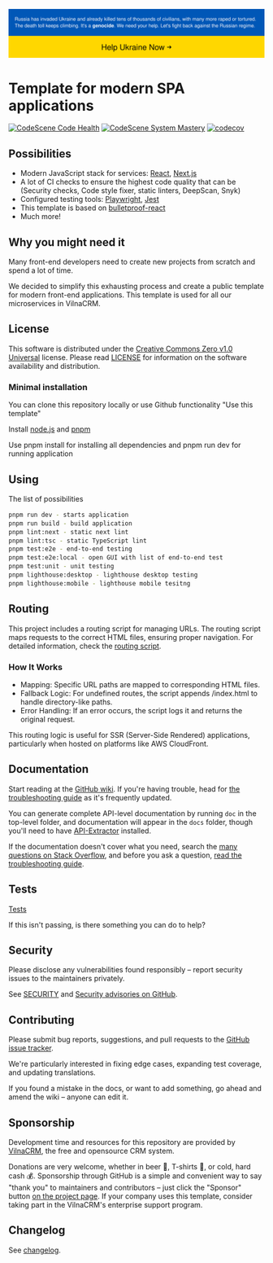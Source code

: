 [![SWUbanner](./public/supportUkraine.svg)](https://supportukrainenow.org/)

# Template for modern SPA applications

[![CodeScene Code Health](https://codescene.io/projects/43862/status-badges/code-health)](https://codescene.io/projects/43862)
[![CodeScene System Mastery](https://codescene.io/projects/43862/status-badges/system-mastery)](https://codescene.io/projects/43862)
[![codecov](https://codecov.io/gh/VilnaCRM-Org/frontend-spa-template/graph/badge.svg?token=iV60KVUVxQ)](https://codecov.io/gh/VilnaCRM-Org/frontend-spa-template)

## Possibilities

- Modern JavaScript stack for services: [React](https://react.dev/), [Next.js](https://nextjs.org/)
- A lot of CI checks to ensure the highest code quality that can be
  (Security checks, Code style fixer, static linters, DeepScan, Snyk)
- Configured testing tools: [Playwright](https://playwright.dev/), [Jest](https://jestjs.io/)
- This template is based on [bulletproof-react](https://github.com/alan2207/bulletproof-react/tree/master)
- Much more!

## Why you might need it

Many front-end developers need to create new projects from scratch and spend a lot of time.

We decided to simplify this exhausting process and create a public template for modern
front-end applications. This template is used for all our microservices in VilnaCRM.

## License

This software is distributed under the
[Creative Commons Zero v1.0 Universal](https://creativecommons.org/publicdomain/zero/1.0/deed) license.
Please read [LICENSE](https://github.com/VilnaCRM-Org/frontend-spa-template/blob/main/LICENSE) for information
on the software availability and distribution.

### Minimal installation

You can clone this repository locally or use Github functionality "Use this template"

Install [node.js](https://nodejs.org/en/) and [pnpm](https://pnpm.io/)

Use pnpm install for installing all dependencies and pnpm run dev for running application

## Using

The list of possibilities

```bash
pnpm run dev - starts application
pnpm run build - build application
pnpm lint:next - static next lint
pnpm lint:tsc - static TypeScript lint
pnpm test:e2e - end-to-end testing
pnpm test:e2e:local - open GUI with list of end-to-end test
pnpm test:unit - unit testing
pnpm lighthouse:desktop - lighthouse desktop testing
pnpm lighthouse:mobile - lighthouse mobile tesitng
```

## Routing

This project includes a routing script for managing URLs.
The routing script maps requests to the correct HTML files, ensuring proper navigation.
For detailed information, check the [routing script](scripts/cloudfront_routing.js).

### How It Works

- Mapping: Specific URL paths are mapped to corresponding HTML files.
- Fallback Logic: For undefined routes, the script appends /index.html to handle directory-like paths.
- Error Handling: If an error occurs, the script logs it and returns the original request.

This routing logic is useful for SSR (Server-Side Rendered) applications,
particularly when hosted on platforms like AWS CloudFront.

## Documentation

Start reading at the [GitHub wiki](https://github.com/VilnaCRM-Org/frontend-spa-template/wiki).
If you're having trouble, head for
[the troubleshooting guide](https://github.com/VilnaCRM-Org/frontend-spa-template/wiki/Troubleshooting)
as it's frequently updated.

You can generate complete API-level documentation by running `doc` in the top-level
folder, and documentation will appear in the `docs` folder, though you'll need to have
[API-Extractor](https://api-extractor.com/) installed.

If the documentation doesn't cover what you need, search the
[many questions on Stack Overflow](http://stackoverflow.com/questions/tagged/vilnacrm),
and before you ask a question,
[read the troubleshooting guide](https://github.com/VilnaCRM-Org/frontend-spa-template/wiki/Troubleshooting).

## Tests

[Tests](https://github.com/VilnaCRM-Org/frontend-spa-template/actions)

If this isn't passing, is there something you can do to help?

## Security

Please disclose any vulnerabilities found responsibly – report security issues to the maintainers privately.

See
[SECURITY](https://github.com/VilnaCRM-Org/frontend-spa-template/tree/main/SECURITY.md)
and
[Security advisories on GitHub](https://github.com/VilnaCRM-Org/frontend-spa-template/security).

## Contributing

Please submit bug reports, suggestions, and pull requests to the
[GitHub issue tracker](https://github.com/VilnaCRM-Org/frontend-spa-template/issues).

We're particularly interested in fixing edge cases, expanding test coverage,
and updating translations.

If you found a mistake in the docs, or want to add something, go ahead and
amend the wiki – anyone can edit it.

## Sponsorship

Development time and resources for this repository are provided by
[VilnaCRM](https://vilnacrm.com/),
the free and opensource CRM system.

Donations are very welcome, whether in beer 🍺, T-shirts 👕, or cold, hard cash 💰.
Sponsorship through GitHub is a simple and convenient way to say "thank you" to
maintainers and contributors – just click the "Sponsor" button
[on the project page](https://github.com/VilnaCRM-Org/frontend-spa-template).
If your company uses this template, consider taking part in the VilnaCRM's enterprise support program.

## Changelog

See [changelog](CHANGELOG.md).
